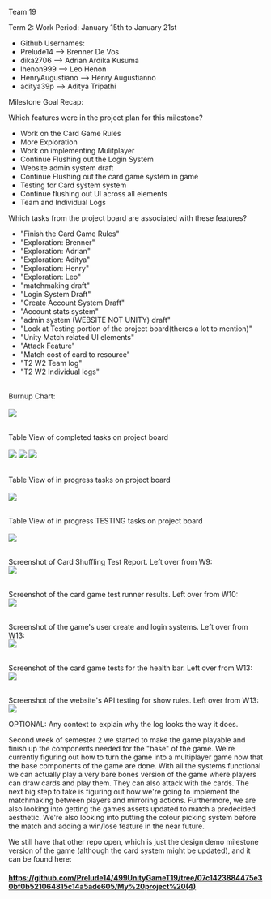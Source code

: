 Team 19

Term 2:
Work Period: January 15th to January 21st
<ul>
<li>Github Usernames:</li>
<li>Prelude14 --> Brenner De Vos</li>
<li>dika2706 --> Adrian Ardika Kusuma</li>
<li>lhenon999 --> Leo Henon</li>
<li>HenryAugustiano --> Henry Augustianno</li>
<li>aditya39p --> Aditya Tripathi</li>
</ul>

Milestone Goal Recap:<br>

Which features were in the project plan for this milestone?
<ul>
<li>Work on the Card Game Rules</li>
<li>More Exploration</li>
<li>Work on implementing Mulitplayer</li>
<li>Continue Flushing out the Login System</li>
<li>Website admin system draft</li>
<li>Continue Flushing out the card game system in game</li>
<li>Testing for Card system system</li>
<li>Continue flushing out UI across all elements</li>
<li>Team and Individual Logs</li>
</ul>

Which tasks from the project board are associated with these features?
<ul>
<li>"Finish the Card Game Rules"</li>
<li>"Exploration: Brenner"</li>
<li>"Exploration: Adrian"</li>
<li>"Exploration: Aditya"</li>
<li>"Exploration: Henry"</li>
<li>"Exploration: Leo"</li>
<li>"matchmaking draft"</li>  
<li>"Login System Draft"</li>
<li>"Create Account System Draft"</li>
<li>"Account stats system"</li>
<li>"admin system (WEBSITE NOT UNITY) draft"</li>
<li>"Look at Testing portion of the project board(theres a lot to mention)"</li>
<li>"Unity Match related UI elements"</li>
<li>"Attack Feature"</li>
<li>"Match cost of card to resource"</li>
<li>"T2 W2 Team log"</li>
<li>"T2 W2 Individual logs"</li>
</ul>

<br>Burnup Chart:<br><br>
<img src = "log_imgs/burnUpJAN14.PNG"/>

<br>Table View of completed tasks on project board<br><br>
<img src = "log_imgs/compTasksJAN14_P1-1-17.PNG"/>
<img src = "log_imgs/compTasksJAN14_P2-17-33.PNG"/>
<img src = "log_imgs/compTasksJAN14_P3-33-46.PNG"/>

<br>Table View of in progress tasks on project board<br><br>
<img src = "log_imgs/inProgTasksJAN14.PNG"/>

<br>Table View of in progress TESTING tasks on project board<br><br>
<img src = "log_imgs/inProgTESTING_JAN14.PNG"/>

<br>Screenshot of Card Shuffling Test Report. Left over from W9:<br>
<img src = "log_imgs/testingProofNOV5.PNG"/>

<br>Screenshot of the card game test runner results. Left over from W10:<br>
<img src = "log_imgs/Test_runner_results.png"/>

<br>Screenshot of the game's user create and login systems. Left over from W13:<br>
<img src = "log_imgs/testingProof_createAndLoginTests_DEC3.PNG"/>

<br>Screenshot of the card game tests for the health bar. Left over from W13:<br>
<img src = "log_imgs/testingProof_healthbarTests_DEC3.PNG.png"/>

<br>Screenshot of the website's API testing for show rules. Left over from W13:<br>
<img src = "log_imgs/testingProof_APItestingforshowrules_DEC3.PNG.png"/>

OPTIONAL: Any context to explain why the log looks the way it does.
<br><p>Second week of semester 2 we started to make the game playable and finish up the components needed for the "base" of the game. We're currently figuring out how to turn the game into a multiplayer game now that the base components of the game are done. With all the systems functional we can actually play a very bare bones version of the game where players can draw cards and play them. They can also attack with the cards. The next big step to take is figuring out how we're going to implement the matchmaking between players and mirroring actions. Furthermore, we are also looking into getting the games assets updated to match a predecided aesthetic. We're also looking into putting the colour picking system before the match and adding a win/lose feature in the near future.


We still have that other repo open, which is just the design demo milestone version of the game (although the card system might be updated), and it can be found here:</p>

#### https://github.com/Prelude14/499UnityGameT19/tree/07c1423884475e30bf0b521064815c14a5ade605/My%20project%20(4)
